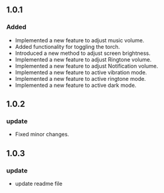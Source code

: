 ## 1.0.1

### Added

- Implemented a new feature to adjust music volume.
- Added functionality for toggling the torch.
- Introduced a new method to adjust screen brightness.
- Implemented a new feature to adjust Ringtone volume.
- Implemented a new feature to adjust Notification volume.
- Implemented a new feature to active vibration mode.
- Implemented a new feature to active ringtone mode.
- Implemented a new feature to active dark mode.

## 1.0.2

### update

- Fixed minor changes.

## 1.0.3

### update

- update readme file

